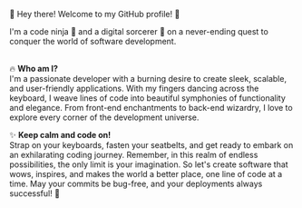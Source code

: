 👋 Hey there! Welcome to my GitHub profile! 🚀

I'm a code ninja 🥷 and a digital sorcerer 🔮 on a never-ending quest to conquer the world of software development.
<br>
<br>

🔥 **Who am I?**<br>
I'm a passionate developer with a burning desire to create sleek, scalable, and user-friendly applications. With my fingers dancing across the keyboard, I weave lines of code into beautiful symphonies of functionality and elegance. From front-end enchantments to back-end wizardry, I love to explore every corner of the development universe.


✨ **Keep calm and code on!**<br>
Strap on your keyboards, fasten your seatbelts, and get ready to embark on an exhilarating coding journey. Remember, in this realm of endless possibilities, the only limit is your imagination. So let's create software that wows, inspires, and makes the world a better place, one line of code at a time. May your commits be bug-free, and your deployments always successful! 🌟
